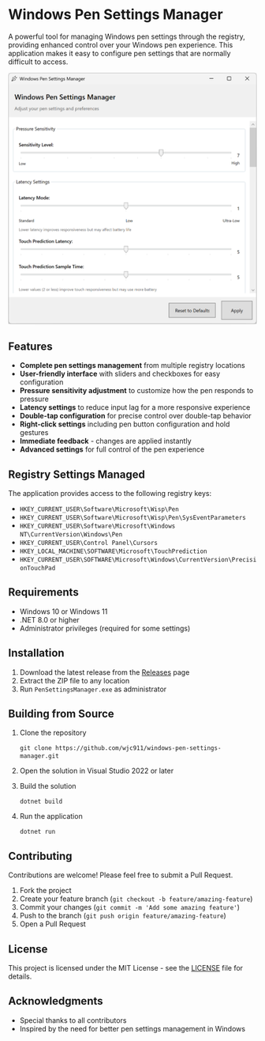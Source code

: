 # Windows Pen Settings Manager

A powerful tool for managing Windows pen settings through the registry, providing enhanced control over your Windows pen experience. This application makes it easy to configure pen settings that are normally difficult to access.

![Windows Pen Settings Manager Screenshot](screenshot.png)

## Features

- **Complete pen settings management** from multiple registry locations
- **User-friendly interface** with sliders and checkboxes for easy configuration
- **Pressure sensitivity adjustment** to customize how the pen responds to pressure
- **Latency settings** to reduce input lag for a more responsive experience
- **Double-tap configuration** for precise control over double-tap behavior
- **Right-click settings** including pen button configuration and hold gestures
- **Immediate feedback** - changes are applied instantly
- **Advanced settings** for full control of the pen experience

## Registry Settings Managed

The application provides access to the following registry keys:

- `HKEY_CURRENT_USER\Software\Microsoft\Wisp\Pen`
- `HKEY_CURRENT_USER\Software\Microsoft\Wisp\Pen\SysEventParameters`
- `HKEY_CURRENT_USER\Software\Microsoft\Windows NT\CurrentVersion\Windows\Pen`
- `HKEY_CURRENT_USER\Control Panel\Cursors`
- `HKEY_LOCAL_MACHINE\SOFTWARE\Microsoft\TouchPrediction`
- `HKEY_CURRENT_USER\SOFTWARE\Microsoft\Windows\CurrentVersion\PrecisionTouchPad`

## Requirements

- Windows 10 or Windows 11
- .NET 8.0 or higher
- Administrator privileges (required for some settings)

## Installation

1. Download the latest release from the [Releases](https://github.com/wjc911/windows-pen-settings-manager/releases) page
2. Extract the ZIP file to any location
3. Run `PenSettingsManager.exe` as administrator

## Building from Source

1. Clone the repository
   ```
   git clone https://github.com/wjc911/windows-pen-settings-manager.git
   ```

2. Open the solution in Visual Studio 2022 or later

3. Build the solution
   ```
   dotnet build
   ```

4. Run the application
   ```
   dotnet run
   ```

## Contributing

Contributions are welcome! Please feel free to submit a Pull Request.

1. Fork the project
2. Create your feature branch (`git checkout -b feature/amazing-feature`)
3. Commit your changes (`git commit -m 'Add some amazing feature'`)
4. Push to the branch (`git push origin feature/amazing-feature`)
5. Open a Pull Request

## License

This project is licensed under the MIT License - see the [LICENSE](LICENSE) file for details.

## Acknowledgments

- Special thanks to all contributors
- Inspired by the need for better pen settings management in Windows 